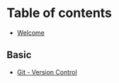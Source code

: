 # Table of contents

* [Welcome](README.md)

## Basic

* [Git - Version Control](basic/git-version-control.md)

